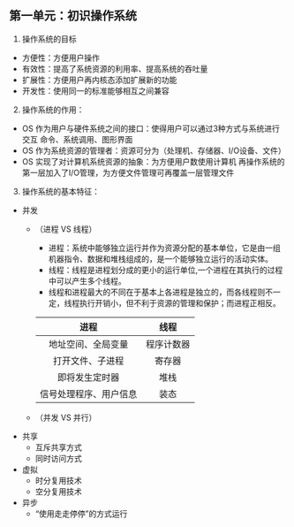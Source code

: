 ## 第一单元：初识操作系统

1. 操作系统的目标
  
- 方便性：方便用户操作
- 有效性：提高了系统资源的利用率、提高系统的吞吐量
- 扩展性：方便用户再内核态添加扩展新的功能
- 开发性：使用同一的标准能够相互之间兼容

2. 操作系统的作用：

- OS 作为用户与硬件系统之间的接口：使得用户可以通过3种方式与系统进行交互 命令、系统调用、图形界面
- OS 作为系统资源的管理者：资源可分为（处理机、存储器、I/O设备、文件）
- OS 实现了对计算机系统资源的抽象：为方便用户数使用计算机 再操作系统的第一层加入了I/O管理，为方便文件管理可再覆盖一层管理文件

3. 操作系统的基本特征：

- 并发
  * （进程 VS 线程）
    + 进程：系统中能够独立运行并作为资源分配的基本单位，它是由一组机器指令、数据和堆栈组成的，是一个能够独立运行的活动实体。
    + 线程：线程是进程划分成的更⼩的运⾏单位,⼀个进程在其执⾏的过程中可以产⽣多个线程。
    + 线程和进程最⼤的不同在于基本上各进程是独⽴的，⽽各线程则不⼀定，线程执⾏开销⼩，但不利于资源的管理和保护；⽽进程正相反。
    
    | 进程  | 线程       |
    |:--------:|:--------:|
    地址空间、全局变量| 程序计数器
    打开文件、子进程 | 寄存器
    即将发生定时器 | 堆栈
    信号处理程序、用户信息  | 装态

  * （并发 VS 并行）
- 共享
  * 互斥共享方式
  * 同时访问方式
- 虚拟
  * 时分复用技术
  * 空分复用技术
- 异步
  * “使用走走停停”的方式运行
